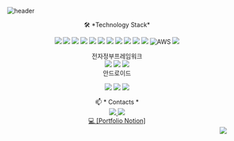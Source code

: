 ![header](https://capsule-render.vercel.app/api?type=waving&color=auto&height=350&text=Welcome%20World&desc=성장중인%20개발자)

<div align="center">
 🛠 *Technology Stack*    
 
 <img src="https://img.shields.io/badge/JAVA-007396?style=for-the-badge&logo=java&logoColor=white"> <img src="https://img.shields.io/badge/Spring-6DB33F?style=for-the-badge&logo=Spring&logoColor=white"> <img src="https://img.shields.io/badge/oracle-F80000?style=for-the-badge&logo=oracle&logoColor=white"> <img src="https://img.shields.io/badge/mysql-4479A1?style=for-the-badge&logo=mysql&logoColor=white">  <img src="https://img.shields.io/badge/javascript-F7DF1E?style=for-the-badge&logo=javascript&logoColor=black">  <img src="https://img.shields.io/badge/jquery-0769AD?style=for-the-badge&logo=jquery&logoColor=white"> <img src="https://img.shields.io/badge/html-E34F26?style=for-the-badge&logo=html5&logoColor=white"> <img src="https://img.shields.io/badge/css-1572B6?style=for-the-badge&logo=css3&logoColor=white"> <img src="https://img.shields.io/badge/bootstrap-7952B3?style=for-the-badge&logo=bootstrap&logoColor=white"> <img src="https://img.shields.io/badge/github-181717?style=for-the-badge&logo=github&logoColor=white"> <img src="https://img.shields.io/badge/linux-FCC624?style=for-the-badge&logo=linux&logoColor=black"> ![AWS](https://img.shields.io/badge/AWS-%23FF9900.svg?style=for-the-badge&logo=amazon-aws&logoColor=white) <img src="https://img.shields.io/badge/apache tomcat-F8DC75?style=for-the-badge&logo=apachetomcat&logoColor=white">
</div>
<div align="center"> 
 전자정부프레임워크
 <br>
 <img src="https://img.shields.io/badge/Subversion-809CC9?style=for-the-badge&logo=Subversion&logoColor=white"> <img src="https://img.shields.io/badge/Jenkins-D24939?style=for-the-badge&logo=Jenkins&logoColor=white">    <img src="https://img.shields.io/badge/eclipse-2C2255?style=for-the-badge&logo=eclipse&logoColor=white">
 </div>
 
<div align="center">  
 안드로이드

  <img src="https://img.shields.io/badge/android-3DDC84?style=for-the-badge&logo=android&logoColor=white"> <img src="https://img.shields.io/badge/Kotlin-0095D5?style=for-the-badge&logo=Kotlin&logoColor=white"> <img src="https://img.shields.io/badge/Firebase-FFCA28?style=for-the-badge&logo=Firebase&logoColor=white">
  </div>
  
<div align="center">
📫 * Contacts *
 
<!-- 줄바꿈 : 3칸이상 틔어쓰기 -->
 </div>

<div align="center">
<a href="https://velog.io/@eunyeong560" target="_blank"><img src ="https://img.shields.io/badge/Blog-eunyeong560.log-flat--square"/>
<a href = "https://img.shields.io/badge/email-leeyoung778811%40gmail.com-red"> <img src ="https://img.shields.io/badge/email-leeyoung778811%40gmail.com-red"/> 
</div>
 
<div align="center">   
💻 [Portfolio Notion] <a href = "https://wave-jasmine-155.notion.site/HELLO-45d6b834fde542909cfe805882bb5421">
  <br>
 </div>
 
</div>
<div align="right">
<a href="https://hits.seeyoufarm.com"><img src="https://hits.seeyoufarm.com/api/count/incr/badge.svg?url=https%3A%2F%2Fgithub.com%2Fgjbae1212%2Fhit-counter"/></a>
</div>
